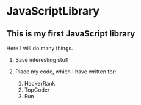 # JavaScriptLibrary

## This is my first JavaScript library

Here I will do many things.

1. Save interesting stuff
1. Place my code, which I have written for:

    1. HackerRank
    1. TopCoder
    1. Fun
    
